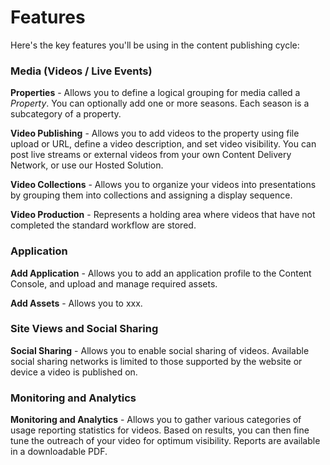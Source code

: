 # Features

Here's the key features you'll be using in the content publishing cycle:

### Media (Videos / Live Events)

**Properties** - Allows you to define a logical grouping for media called a *Property*. You can optionally add one or more seasons. Each season is a subcategory of a property.

**Video Publishing** - Allows you to add videos to the property using file upload or URL, define a video description, and set video visibility. You can post live streams or external videos from your own Content Delivery Network, or use our Hosted Solution.

**Video Collections** - Allows you to organize your videos into presentations by grouping them into collections and assigning a display sequence.  

**Video Production** - Represents a holding area where videos that have not completed the standard workflow are stored.  

### Application

**Add Application** - Allows you to add an application profile to the Content Console, and upload and manage required assets.

**Add Assets** - Allows you to xxx.

### Site Views and Social Sharing

**Social Sharing** - Allows you to enable social sharing of videos. Available social sharing networks is limited to those supported by the website or device a video is published on.

### Monitoring and Analytics

**Monitoring and Analytics** - Allows you to gather various categories of usage reporting statistics for videos. Based on results, you can then fine tune the outreach of your video for optimum visibility. Reports are available in a downloadable PDF.
